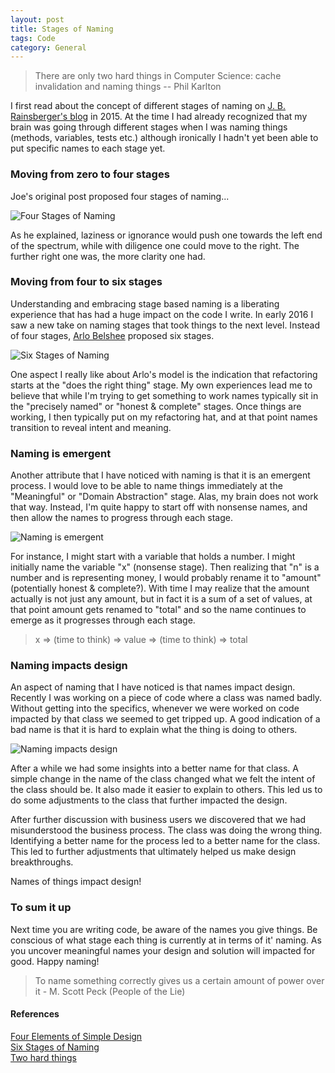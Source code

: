 ```yaml
---
layout: post
title: Stages of Naming
tags: Code
category: General
---
```


<blockquote>
There are only two hard things in Computer Science: cache invalidation and naming things -- Phil Karlton
</blockquote>

I first read about the concept of different stages of naming on [J. B. Rainsberger's blog](http://www.jbrains.ca/permalink/the-four-elements-of-simple-design) in 2015. At the time I had already recognized that my brain was going through different stages when I was naming things (methods, variables, tests etc.) although ironically I hadn't yet been able to put specific names to each stage yet. 

### Moving from zero to four stages ###

Joe's original post proposed four stages of naming...

<img class="img-responsive" alt="Four Stages of Naming" src="{{ site.url }}/assets/images/Naming-Four-Stages.png">

As he explained, laziness or ignorance would push one towards the left end of the spectrum, while with diligence one could move to the right. The further right one was, the more clarity one had.

### Moving from four to six stages ###

Understanding and embracing stage based naming is a liberating experience that has had a huge impact on the code I write. In early 2016 I saw a new take on naming stages that took things to the next level. Instead of four stages, [Arlo Belshee](https://twitter.com/arlobelshee) proposed six stages. 

<img class="img-responsive center-block" alt="Six Stages of Naming" src="{{ site.url }}/assets/images/Naming-Six-Stages.png">

One aspect I really like about Arlo's model is the indication that refactoring starts at the "does the right thing" stage. My own experiences lead me to believe that while I'm trying to get something to work names typically sit in the "precisely named" or "honest & complete" stages. Once things are working, I then typically put on my refactoring hat, and at that point names transition to reveal intent and meaning.

### Naming is emergent

Another attribute that I have noticed with naming is that it is an emergent process. I would love to be able to name things immediately at the "Meaningful" or "Domain Abstraction" stage. Alas, my brain does not work that way. Instead, I'm quite happy to start off with nonsense names, and then allow the names to progress through each stage.

<img class="img-responsive" alt="Naming is emergent" src="{{ site.url }}/assets/images/Naming-Emergent.jpg">

For instance, I might start with a variable that holds a number. I might initially name the variable "x" (nonsense stage). Then realizing that "n" is a number and is representing money, I would probably rename it to "amount" (potentially honest & complete?). With time I may realize that the amount actually is not just any amount, but in fact it is a sum of a set of values, at that point amount gets renamed to "total" and so the name continues to emerge as it progresses through each stage.

<blockquote>
x => (time to think) => value => (time to think) => total
</blockquote>

### Naming impacts design

An aspect of naming that I have noticed is that names impact design. Recently I was working on a piece of code where a class was named badly. Without getting into the specifics, whenever we were worked on code impacted by that class we seemed to get tripped up. A good indication of a bad name is that it is hard to explain what the thing is doing to others.

<img class="img-responsive" alt="Naming impacts design" src="{{ site.url }}/assets/images/Naming-Design.jpg">

After a while we had some insights into a better name for that class. A simple change in the name of the class changed what we felt the intent of the class should be. It also made it easier to explain to others. This led us to do some adjustments to the class that further impacted the design.

After further discussion with business users we discovered that we had misunderstood the business process. The class was doing the wrong thing. Identifying a better name for the process led to a better name for the class. This led to further adjustments that ultimately helped us make design breakthroughs. 

Names of things impact design!

### To sum it up

Next time you are writing code, be aware of the names you give things. Be conscious of what stage each thing is currently at in terms of it' naming. As you uncover meaningful names your design and solution will impacted for good. Happy naming!

<blockquote>
To name something correctly gives us a certain amount of power over it - M. Scott Peck (People of the Lie) 
</blockquote>

#### References ####

[Four Elements of Simple Design](http://www.jbrains.ca/permalink/the-four-elements-of-simple-design)  
[Six Stages of Naming](https://twitter.com/llewellynfalco/status/634014935706636288)  
[Two hard things](http://martinfowler.com/bliki/TwoHardThings.html)  
